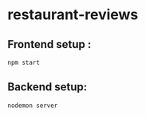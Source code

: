 # restaurant-reviews

## Frontend setup :
``` npm start ``` 

## Backend setup:
``` nodemon server ```
